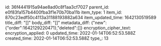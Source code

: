 id: 36f4441915a94ae8ad0c8f1aa3cf7027
parent_id: e0f83fa157b4400fba3f1e70b70ba11b
item_type: 1
item_id: 870c23edf50c4113a31188193882a634
item_updated_time: 1642130519589
title_diff: "[]"
body_diff: "[]"
metadata_diff: {"new":{"order":1642129220471},"deleted":[]}
encryption_cipher_text: 
encryption_applied: 0
updated_time: 2022-01-14T06:52:53.588Z
created_time: 2022-01-14T06:52:53.588Z
type_: 13